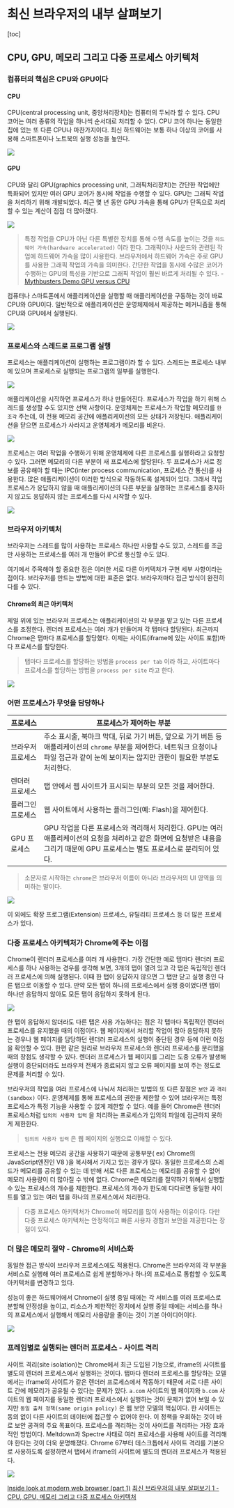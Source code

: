 # 최신 브라우저의 내부 살펴보기

[toc]

## CPU, GPU, 메모리 그리고 다중 프로세스 아키텍처

### 컴퓨터의 핵심은 CPU와 GPU이다

#### CPU

CPU(central processing unit, 중앙처리장치)는 컴퓨터의 두뇌라 할 수 있다. CPU 코어는 여러 종류의 작업을 하나씩 순서대로 처리할 수 있다. CPU 코어 하나는 동일한 칩에 있는 또 다른 CPU나 마찬가지이다. 최신 하드웨어는 보통 하나 이상의 코어를 사용해 스마트폰이나 노트북의 실행 성능을 높인다.

![](./images/cpu.png)

#### GPU

CPU와 달리 GPU(graphics processing unit, 그래픽처리장치)는 간단한 작업에만 특화되어 있지만 여러 GPU 코어가 동시에 작업을 수행할 수 있다. GPU는 그래픽 작업을 처리하기 위해 개발되었다. 최근 몇 년 동안 GPU 가속을 통해 GPU가 단독으로 처리할 수 있는 계산이 점점 더 많아졌다.

![](./images/gpu.png)

> 특정 작업을 CPU가 아닌 다른 특별한 장치를 통해 수행 속도를 높이는 것을 `하드웨어 가속(hardware accelerated)` 이라 한다. 그래픽이나 사운드와 관련된 작업에 하드웨어 가속을 많이 사용한다. 브라우저에서 하드웨어 가속은 주로 GPU를 사용한 그래픽 작업의 가속을 의미한다. 간단한 작업을 동시에 수많은 코어가 수행하는 GPU의 특성을 기반으로 그래픽 작업이 훨씬 바르게 처리될 수 있다.
> \- [Mythbusters Demo GPU versus CPU](https://www.youtube.com/watch?v=-P28LKWTzrI)

컴퓨터나 스마트폰에서 애플리케이션을 실행할 때 애플리케이션을 구동하는 것이 바로 CPU와 GPU이다. 일반적으로 애플리케이션은 운영체제에서 제공하는 메커니즘을 통해 CPU와 GPU에서 실행된다.

![](./images/hw-os-app.png)

### 프로세스와 스레드로 프로그램 실행

프로세스는 애플리케이션이 실행하는 프로그램이라 할 수 있다. 스레드는 프로세스 내부에 있으며 프로세스로 실행되는 프로그램의 일부를 실행한다.

![](./images/process-thread.png)

애플리케이션을 시작하면 프로세스가 하나 만들어진다. 프로세스가 작업을 하기 위해 스레드를 생성할 수도 있지만 선택 사항이다. 운영체제는 프로세스가 작업할 메모리를 `한 조각` 주는데, 이 전용 메모리 공간에 애플리케이션의 모든 상태가 저장된다. 애플리케이션을 닫으면 프로세스가 사라지고 운영체제가 메모리를 비운다.

![](./images/memory.svg)

프로세스는 여러 작업을 수행하기 위해 운영체제에 다른 프로세스를 실행하라고 요청할 수 있다. 그러면 메모리의 다른 부분이 새 프로세스에 할당된다. 두 프로세스가 서로 정보를 공유해야 할 때는 IPC(inter process communication, 프로세스 간 통신)를 사용한다. 많은 애플리케이션이 이러한 방식으로 작동하도록 설계되어 있다. 그래서 작업 프로세스가 응답하지 않을 때 애플리케이션의 다른 부분을 실행하는 프로세스를 중지하지 않고도 응답하지 않는 프로세스를 다시 시작할 수 있다.

![](./images/workerprocess.svg)

### 브라우저 아키텍처

브라우저는 스레드를 많이 사용하는 프로세스 하나만 사용할 수도 있고, 스레드를 조금만 사용하는 프로세스를 여러 개 만들어 IPC로 통신할 수도 있다.

여기에서 주목해야 할 중요한 점은 이러한 서로 다른 아키텍처가 구현 세부 사항이라는 점이다. 브라우저를 만드는 방법에 대한 표준은 없다. 브라우저마다 접근 방식이 완전히 다를 수 있다.

#### Chrome의 최근 아키텍처

제일 위에 있는 브라우저 프로세스는 애플리케이션의 각 부분을 맡고 있는 다른 프로세스를 조정한다. 렌더러 프로세스는 여러 개가 만들어져 각 탭마다 할당된다. 최근까지 Chrome은 탭마다 프로세스를 할당했다. 이제는 사이트(iframe에 있는 사이트 포함)마다 프로세스를 할당한다.

> 탭마다 프로세스를 할당하는 방법을 `process per tab` 이라 하고, 사이트마다 프로세스를 할당하는 방법을 `process per site` 라고 한다.

![](./images/browser-arch.png)

### 어떤 프로세스가 무엇을 담당하나

| 프로세스          | 프로세스가 제어하는 부분                                                                                                                                                                      |
| ----------------- | --------------------------------------------------------------------------------------------------------------------------------------------------------------------------------------------- |
| 브라우저 프로세스 | 주소 표시줄, 북마크 막대, 뒤로 가기 버튼, 앞으로 가기 버튼 등 애플리케이션의 `chrome` 부분을 제어한다. 네트워크 요청이나 파일 접근과 같이 눈에 보이지는 않지만 권한이 필요한 부분도 처리한다. |
| 렌더러 프로세스   | 탭 안에서 웹 사이트가 표시되는 부분의 모든 것을 제어한다.                                                                                                                                     |
| 플러그인 프로세스 | 웹 사이트에서 사용하는 플러그인(예: Flash)을 제어한다.                                                                                                                                        |
| GPU 프로세스      | GPU 작업을 다른 프로세스와 격리해서 처리한다. GPU는 여러 애플리케이션의 요청을 처리하고 같은 화면에 요청받은 내용을 그리기 때문에 GPU 프로세스는 별도 프로세스로 분리되어 있다.               |

> 소문자로 시작하는 `chrome`은 브라우저 이름이 아니라 브라우저의 UI 영역을 의미하는 말이다.

![](./images/browserui.png)

이 외에도 확장 프로그램(Extension) 프로세스, 유틸리티 프로세스 등 더 많은 프로세스가 있다.

### 다중 프로세스 아키텍처가 Chrome에 주는 이점

Chrome이 렌더러 프로세스를 여러 개 사용한다. 가장 간단한 예로 탭마다 렌더러 프로세스를 하나 사용하는 경우를 생각해 보면, 3개의 탭이 열려 있고 각 탭은 독립적인 렌더러 프로세스에 의해 실행된다. 이때 한 탭이 응답하지 않으면 그 탭만 닫고 실행 중인 다른 탭으로 이동할 수 있다. 만약 모든 탭이 하나의 프로세스에서 실행 중이었다면 탭이 하나만 응답하지 않아도 모든 탭이 응답하지 못하게 된다.

![](./images/tabs.svg)

한 탭이 응답하지 않더라도 다른 탭은 사용 가능하다는 점은 각 탭마다 독립적인 렌더러 프로세스를 유지했을 때의 이점이다. 웹 페이지에서 처리할 작업이 많아 응답하지 못하는 경우나 웹 페이지를 담당하던 렌더러 프로세스의 실행이 중단된 경우 등에 이런 이점을 확인할 수 있다.
한편 같은 원리로 브라우저 프로세스와 렌더러 프로세스를 분리했을 때의 장점도 생각할 수 있다. 렌더러 프로세스가 웹 페이지를 그리는 도중 오류가 발생해 실행이 중단되더라도 브라우저 전체가 종료되지 않고 오류 페이지를 보여 주는 정도로 문제를 처리할 수 있다.

브라우저의 작업을 여러 프로세스에 나눠서 처리하는 방법의 또 다른 장점은 `보안` 과 `격리(sandbox)` 이다. 운영체제를 통해 프로세스의 권한을 제한할 수 있어 브라우저는 특정 프로세스가 특정 기능을 사용할 수 없게 제한할 수 있다. 예를 들어 Chrome은 렌더러 프로세스처럼 `임의의 사용자 입력` 을 처리하는 프로세스가 임의의 파일에 접근하지 못하게 제한한다.

> `임의의 사용자 입력` 은 웹 페이지의 실행으로 이해할 수 있다.

프로세스는 전용 메모리 공간을 사용하기 때문에 공통부분( ex) Chrome의 JavaScript엔진인 V8 )을 복사해서 가지고 있는 경우가 많다. 동일한 프로세스의 스레드가 메모리를 공유할 수 있는 데 반해 서로 다른 프로세스는 메모리를 공유할 수 없어 메모리 사용량이 더 많아질 수 밖에 없다. Chrome은 메모리를 절약하기 위해서 실행할 수 있는 프로세스의 개수를 제한한다. 프로세스의 개수가 한도에 다다르면 동일한 사이트를 열고 있는 여러 탭을 하나의 프로세스에서 처리한다.

> 다중 프로세스 아키텍처가 Chrome이 메모리를 많이 사용하는 이유이다. 다만 다중 프로세스 아키텍처는 안정적이고 빠른 사용자 경험과 보안을 제공한다는 장점이 있다.

### 더 많은 메모리 절약 - Chrome의 서비스화

동일한 접근 방식이 브라우저 프로세스에도 적용된다. Chrome은 브라우저의 각 부분을 서비스로 실행해 여러 프로세스로 쉽게 분할하거나 하나의 프로세스로 통합할 수 있도록 아키텍처를 변경하고 있다.

성능이 좋은 하드웨어에서 Chrome이 실행 중일 때에는 각 서비스를 여러 프로세스로 분할해 안정성을 높이고, 리소스가 제한적인 장치에서 실행 중일 때에는 서비스를 하나의 프로세스에서 실행해서 메모리 사용량을 줄이는 것이 기본 아이디어이다.

![](./images/servicfication.svg)

### 프레임별로 실행되는 렌더러 프로세스 - 사이트 격리

사이트 격리(site isolation)는 Chrome에서 최근 도입된 기능으로, iframe의 사이트를 별도의 렌더러 프로세스에서 실행하는 것이다. 탭마다 렌더러 프로세스를 할당하는 모델에서는 iframe의 사이트가 같은 렌더러 프로세스에서 작동하기 때문에 서로 다른 사이트 간에 메모리가 공유될 수 있다는 문제가 있다. `a.com` 사이트의 웹 페이지와 `b.com` 사이트의 웹 페이지를 동일한 렌더러 프로세스에서 실행하는 것이 문제가 없어 보일 수 있지만 `동일 출처 정책(same origin policy)` 은 웹 보안 모델의 핵심이다. 한 사이트는 동의 없이 다른 사이트의 데이터에 접근할 수 없어야 한다. 이 정책을 우회하는 것이 바로 보안 공격의 주요 목표이다. 프로세스를 격리하는 것이 사이트를 격리하는 가장 효과적인 방법이다. Meltdown과 Spectre 사태로 여러 프로세스를 사용해 사이트를 격리해야 한다는 것이 더욱 분명해졌다. Chrome 67부터 데스크톱에서 사이트 격리를 기본으로 사용하도록 설정하면서 탭에서 iframe의 사이트에 별도의 렌더러 프로세스가 적용된다.

![](./images/isolation.png)

[Inside look at modern web browser (part 1)](https://developers.google.com/web/updates/2018/09/inside-browser-part1#%ED%94%84%EB%A1%9C%EC%8A%A4%EC%84%B8%EC%99%80_%EC%8A%A4%EB%A0%88%EB%93%9C%EC%97%90%EC%84%9C_%ED%94%84%EB%A1%9C%EA%B7%B8%EB%9E%A8_%EC%8B%A4%ED%96%89)
[최신 브라우저의 내부 살펴보기 1 - CPU, GPU, 메모리 그리고 다중 프로세스 아키텍처](https://d2.naver.com/helloworld/2922312)
